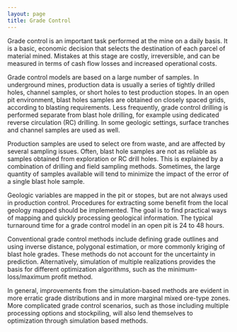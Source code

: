```yaml
---
layout: page
title: Grade Control
---
```


Grade control is an important task performed at the mine on a daily basis.  It is a basic, economic decision that selects the destination of each parcel of material mined.  Mistakes at this stage are costly, irreversible, and can be measured in terms of cash flow losses and increased operational costs.
 
Grade control models are based on a large number of samples.  In underground mines, production data is usually a series of tightly drilled holes, channel samples, or short holes to test production stopes.  In an open pit environment, blast holes samples are obtained on closely spaced grids, according to blasting requirements.  Less frequently, grade control drilling is performed separate from blast hole drilling, for example using dedicated reverse circulation (RC) drilling.  In some geologic settings, surface tranches and channel samples are used as well.
 
Production samples are used to select ore from waste, and are affected by several sampling issues.  Often, blast hole samples are not as reliable as samples obtained from exploration or RC drill holes.  This is explained by a combination of drilling and field sampling methods.  Sometimes, the large quantity of samples available will tend to minimize the impact of the error of a single blast hole sample. 
 
Geologic variables are mapped in the pit or stopes, but are not always used in production control.  Procedures for extracting some benefit from the local geology mapped should be implemented.  The goal is to find practical ways of mapping and quickly processing geological information.  The typical turnaround time for a grade control model in an open pit is 24 to 48 hours.
 
Conventional grade control methods include defining grade outlines and using inverse distance, polygonal estimation, or more commonly kriging of blast hole grades.  These methods do not account for the uncertainty in prediction.  Alternatively, simulation of multiple realizations provides the basis for different optimization algorithms, such as the minimum-loss/maximum profit method.
 
In general, improvements from the simulation-based methods are evident in more erratic grade distributions and in more marginal mixed ore-type zones.  More complicated grade control scenarios, such as those including multiple processing options and stockpiling, will also lend themselves to optimization through simulation based methods.

